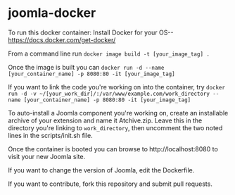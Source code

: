 # joomla-docker
To run this docker container:
Install Docker for your OS-- https://docs.docker.com/get-docker/

From a command line run
`docker image build -t [your_image_tag] .`

Once the image is built you can
`docker run -d --name [your_container_name] -p 8080:80 -it [your_image_tag]`

If you want to link the code you're working on into the container, try
`docker run -d -v ~/[your_work_dir]/:/var/www/example.com/work_directory --name [your_container_name] -p 8080:80 -it [your_image_tag]`

To auto-install a Joomla component you're working on, create an installable archive of your extension and name it Atchive.zip. Leave this in the directory you're linking to `work_directory`, then uncomment the two noted lines in the scripts/init.sh file.

Once the container is booted you can browse to http://localhost:8080 to visit your new Joomla site. 

If you want to change the version of Joomla, edit the Dockerfile.

If you want to contribute, fork this repository and submit pull requests.